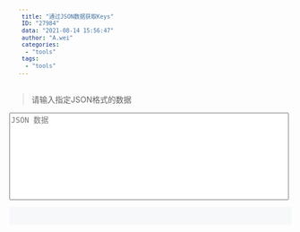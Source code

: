 ```yaml
---
 title: "通过JSON数据获取Keys"
 ID: "27984"
 data: "2021-08-14 15:56:47"
 author: "A.wei"
 categories: 
  - "tools"
 tags: 
  - "tools"
---
```


> 请输入指定JSON格式的数据  

<div>
  <textarea ref="textarea" cols="30" rows="10" placeholder="JSON 数据"></textarea>
  <pre><code ref="preCode"></code></pre>
</div>

<script>
  import { ref,onMounted} from 'vue'
  export default {
    setup() {
      const textarea = ref(null)
      const preCode = ref(null)

      // 需要在生命周期获取
      onMounted(()=>{
        function isJson(str) {
          try {
            const json = JSON.parse(str)
            if (typeof json === 'object' && json) {
              return true
            }
            return false
          } catch (e) {
            console.error('不是json格式的数据')
            return false
          }
        }  

        // 当界面挂载出来后就会自动执行
        textarea.value.addEventListener('change', function () {
          let data = textarea.value.value

          if (!isJson(data)) return
          data = JSON.parse(data).data


          //标题
          const formTitle = data.title
          const formSet = data.form[0].set

          console.log(formTitle, formSet)

          let formSetCode = `// ${formTitle}\n`
          formSetCode += `const FORM_KEY = '${formSet[0].entityName}__' \n`
          formSetCode += 'const formKyes = {\n'
          for (let i = 0; i < formSet.length; i++) {
            if (formSet[i].alias) formSetCode += `   ${formSet[i].alias}:` + ' `${FORM_KEY}' + `${formSet[i].alias}\` , //${formSet[i].title}\n`
          }
          formSetCode += '} \n'

          let tableSetCode = ''

          for (let i = 0; i < formSet.length; i++) {
            if (formSet[i].typeSet.head) {
              let tableTitle = formSet[i].typeSet.head[0].title
              let tableSet = formSet[i].typeSet.head[0].set

              console.log(tableTitle, tableSet)

              tableSetCode += `// ${tableTitle} \n`
              tableSetCode += `const tFORM_KEY_${tableSet[0].alias} = '${tableSet[0].entityName}__' \n`
              tableSetCode += `const tFormKyes_${tableSet[0].alias} = { \n`
              for (let i = 0; i < tableSet.length - 1; i++) {
                if (tableSet[i].alias) tableSetCode += `   ${tableSet[i].alias}:` + ' `${tFORM_KEY_' + `${tableSet[0].alias}` + '}' + `${tableSet[i].alias}\` , //${tableSet[i].title} \n`
              }
              tableSetCode += '} \n'
            }
          }

          preCode.value.innerHTML = formSetCode + tableSetCode
        })
      })
      return {
        textarea,
        preCode
      }
    }
  }
</script>

<style lang="scss" scoped>
textarea {
  width: 99%;
  max-height: 300px;
  resize: none;
}

pre {
  font-family: SFMono-Regular, Consolas, Liberation Mono, Menlo, monospace;
  padding: 16px;
  overflow: auto;
  font-size: 85%;
  line-height: 1.45;
  background-color: #f6f8fa;
  border-radius: 3px;
  white-space: pre-wrap;

  code {
    color: #333;
  }
}
</style>
